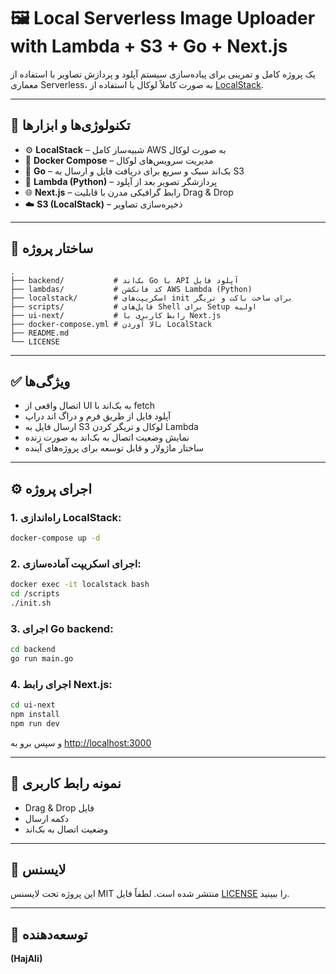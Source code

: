 # 🖼️ Local Serverless Image Uploader with Lambda + S3 + Go + Next.js

یک پروژه کامل و تمرینی برای پیاده‌سازی سیستم آپلود و پردازش تصاویر با استفاده از معماری Serverless، به صورت کاملاً لوکال با استفاده از [LocalStack](https://localstack.cloud/).

---

## 🚀 تکنولوژی‌ها و ابزارها

- ⚙️ **LocalStack** – شبیه‌ساز کامل AWS به صورت لوکال
- 🐳 **Docker Compose** – مدیریت سرویس‌های لوکال
- 🐬 **Go** – بک‌اند سبک و سریع برای دریافت فایل و ارسال به S3
- 🐍 **Lambda (Python)** – پردازشگر تصویر بعد از آپلود
- 🌐 **Next.js** – رابط گرافیکی مدرن با قابلیت Drag & Drop
- ☁️ **S3 (LocalStack)** – ذخیره‌سازی تصاویر

---

## 📁 ساختار پروژه

```
.
├── backend/           # بک‌اند Go با API آپلود فایل
├── lambdas/           # کد فانکشن AWS Lambda (Python)
├── localstack/        # اسکریپت‌های init برای ساخت باکت و تریگر
├── scripts/           # فایل‌های Shell برای Setup اولیه
├── ui-next/           # رابط کاربری با Next.js
├── docker-compose.yml # بالا آوردن LocalStack
├── README.md
└── LICENSE
```

---

## ✅ ویژگی‌ها

- اتصال واقعی از UI به بک‌اند با fetch
- آپلود فایل از طریق فرم و دراگ اند دراپ
- ارسال فایل به S3 لوکال و تریگر کردن Lambda
- نمایش وضعیت اتصال به بک‌اند به صورت زنده
- ساختار ماژولار و قابل توسعه برای پروژه‌های آینده

---

## ⚙️ اجرای پروژه

### 1. راه‌اندازی LocalStack:

```bash
docker-compose up -d
```

### 2. اجرای اسکریپت آماده‌سازی:

```bash
docker exec -it localstack bash
cd /scripts
./init.sh
```

### 3. اجرای Go backend:

```bash
cd backend
go run main.go
```

### 4. اجرای رابط Next.js:

```bash
cd ui-next
npm install
npm run dev
```

و سپس برو به [http://localhost:3000](http://localhost:3000)

---

## 📸 نمونه رابط کاربری

- Drag & Drop فایل
- دکمه ارسال
- وضعیت اتصال به بک‌اند

---

## 📃 لایسنس

این پروژه تحت لایسنس MIT منتشر شده است. لطفاً فایل [LICENSE](./LICENSE) را ببینید.

---

## 👤 توسعه‌دهنده

**(HajAli)**